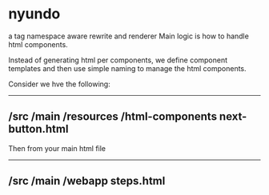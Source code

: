 # nyundo
a tag namespace aware rewrite and renderer
Main logic is how to handle html components.

Instead of generating html per components, we define component templates and then use simple naming to manage the html components.

Consider we hve the following:

---
/src
    /main
        /resources
            /html-components
                next-button.html
---
Then from your main html file

---
/src
    /main
        /webapp
            steps.html
            <html>
              <head><head>
              <body>
                <nextButton name="Next" action="what do i do"/>
              </body>
            </html>
---

